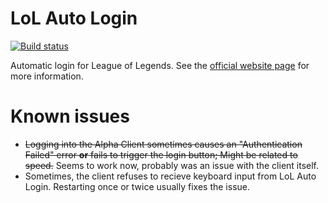 # LoL Auto Login
[![Build status](https://ci.appveyor.com/api/projects/status/ie2065acev0ag2v7?svg=true)](https://ci.appveyor.com/project/nicoco007/lol-auto-login)

Automatic login for League of Legends. See the [official website page](https://www.nicoco007.com/other-stuff/lol-auto-login/) for more information.

# Known issues
* ~~Logging into the Alpha Client sometimes causes an "Authentication Failed" error **or** fails to trigger the login button; Might be related to speed.~~ Seems to work now, probably was an issue with the client itself.
* Sometimes, the client refuses to recieve keyboard input from LoL Auto Login. Restarting once or twice usually fixes the issue.
